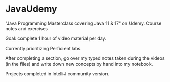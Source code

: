 # JavaUdemy
"Java Programming Masterclass covering Java 11 &amp; 17" on Udemy. Course notes and exercises

Goal: complete 1 hour of video material per day. 

Currently prioritizing Perficient labs.

After completing a section, go over my typed notes taken during the videos (in the files) and write down new concepts by hand into my notebook.

Projects completed in IntelliJ community version. 

